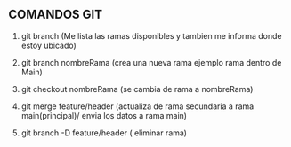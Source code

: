 ## COMANDOS GIT
1. git branch (Me lista las ramas disponibles y tambien me informa donde estoy ubicado)
2. git branch nombreRama (crea una nueva rama ejemplo rama dentro de Main)
3. git checkout nombreRama (se cambia de rama a nombreRama)
4. git merge feature/header (actualiza de rama secundaria a rama main(principal)/ envia los datos a rama main)

5. git branch -D feature/header ( eliminar rama)
